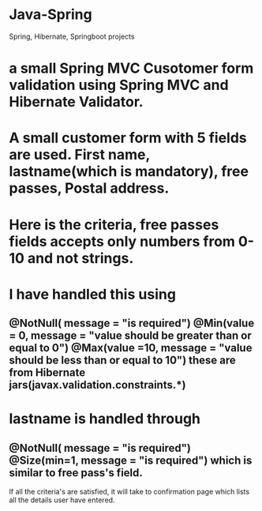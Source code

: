 # Java-Spring
Spring, Hibernate, Springboot projects
# a small Spring MVC Cusotomer form validation using Spring MVC and Hibernate Validator.
# A small customer form with 5 fields are used. First name, lastname(which is mandatory), free passes, Postal address.
# Here is the criteria, free passes fields accepts only numbers from 0-10 and not strings.
# I have handled this using 
  @NotNull( message = "is required")
	@Min(value = 0, message = "value should be greater than or equal to 0")
	@Max(value =10, message = "value should be less than or equal to 10")
  these are from Hibernate jars(javax.validation.constraints.*)
  --------------------------------------------------------------------------------------------------------
  # lastname is handled through 
  @NotNull( message = "is required")
	@Size(min=1, message = "is required") which is similar to free pass's field.
  ----------------------------------------------------------------------------------------------------------
  If all the criteria's are satisfied, it will take to confirmation page which lists all the details user have entered.
